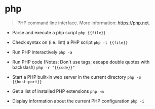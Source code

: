 # php
> PHP command line interface.
> More information: <https://php.net>.

- Parse and execute a php script
`php {{file}}`

- Check syntax on (i.e. lint) a PHP script
`php -l {{file}}`

- Run PHP interactively
`php -a`

- Run PHP code (Notes: Don't use <? ?> tags; escape double quotes with backslash)
`php -r "{{code}}"`

- Start a PHP built-in web server in the current directory
`php -S {{host:port}}`

- Get a list of installed PHP extensions
`php -m`

- Display information about the current PHP configuration
`php -i`
